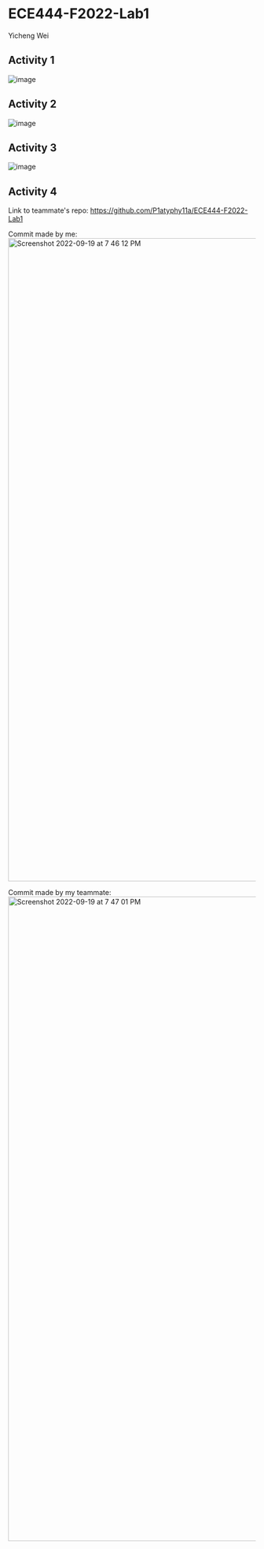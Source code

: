 # ECE444-F2022-Lab1

Yicheng Wei

## Activity 1
![image](https://user-images.githubusercontent.com/77185679/191114890-39905d92-0556-4656-9489-5a97db141e28.png)

## Activity 2
![image](https://user-images.githubusercontent.com/77185679/191132953-e9261539-6fbd-47c1-bfac-e2b880285081.png)

## Activity 3
![image](https://user-images.githubusercontent.com/77185679/191132796-b7fd6f6a-c788-4f18-9a55-838afe5df60a.png)

## Activity 4
Link to teammate's repo: https://github.com/P1atyphy11a/ECE444-F2022-Lab1

Commit made by me:
<img width="1306" alt="Screenshot 2022-09-19 at 7 46 12 PM" src="https://user-images.githubusercontent.com/77185679/191138126-e44a6c37-6dc7-40e6-886e-74eb4cea235b.png">

Commit made by my teammate:
<img width="1309" alt="Screenshot 2022-09-19 at 7 47 01 PM" src="https://user-images.githubusercontent.com/77185679/191138177-305c17ec-3ec6-483a-8473-bd3036e9de99.png">
